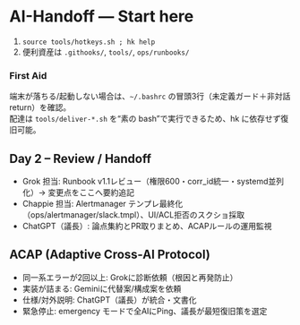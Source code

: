 # AI-Handoff — Start here
1) `source tools/hotkeys.sh ; hk help`
2) 便利資産は `.githooks/`, `tools/`, `ops/runbooks/`

### First Aid
端末が落ちる/起動しない場合は、`~/.bashrc` の冒頭3行（未定義ガード＋非対話 return）を確認。  
配達は `tools/deliver-*.sh` を“素の bash”で実行できるため、hk に依存せず復旧可能。

## Day 2 – Review / Handoff
- Grok 担当: Runbook v1.1レビュー（権限600・corr_id統一・systemd並列化）→ 変更点をここへ要約追記
- Chappie 担当: Alertmanager テンプレ最終化（ops/alertmanager/slack.tmpl）、UI/ACL拒否のスクショ採取
- ChatGPT（議長）: 論点集約とPR取りまとめ、ACAPルールの運用監視

## ACAP (Adaptive Cross-AI Protocol)
- 同一系エラーが2回以上: Grokに診断依頼（根因と再発防止）
- 実装が詰まる: Geminiに代替案/構成案を依頼
- 仕様/対外説明: ChatGPT（議長）が統合・文書化
- 緊急停止: emergency モードで全AIにPing、議長が最短復旧策を選定
